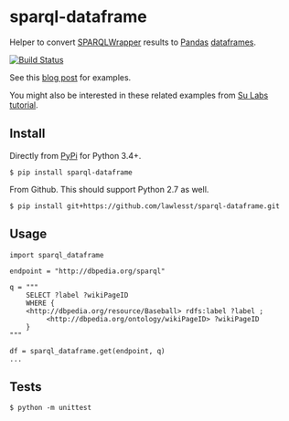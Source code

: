 # sparql-dataframe

Helper to convert [SPARQLWrapper](https://github.com/RDFLib/sparqlwrapper) results to [Pandas](https://pandas.pydata.org/) [dataframes](https://pandas.pydata.org/pandas-docs/stable/generated/pandas.DataFrame.html).

[![Build Status](https://travis-ci.org/lawlesst/sparql-dataframe.svg?branch=master)](https://travis-ci.org/lawlesst/sparql-dataframe)

See this [blog post](http://lawlesst.github.io/notebook/sparql-dataframe.html) for examples.

You might also be interested in these related examples from [Su Labs tutorial](https://github.com/SuLab/sparql_to_pandas/blob/master/SPARQL_pandas.ipynb).

## Install

Directly from [PyPi](https://pypi.org/project/sparql-dataframe/) for Python 3.4+.

```
$ pip install sparql-dataframe
```

From Github. This should support Python 2.7 as well.

```
$ pip install git+https://github.com/lawlesst/sparql-dataframe.git
```

## Usage

```
import sparql_dataframe

endpoint = "http://dbpedia.org/sparql"

q = """
    SELECT ?label ?wikiPageID
    WHERE {
    <http://dbpedia.org/resource/Baseball> rdfs:label ?label ;
         <http://dbpedia.org/ontology/wikiPageID> ?wikiPageID
    }
"""

df = sparql_dataframe.get(endpoint, q)
...
```

## Tests

```
$ python -m unittest
```


